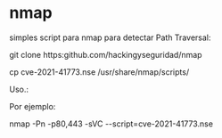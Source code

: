 # nmap

simples script para nmap para detectar Path Traversal:

git clone https:github.com/hackingyseguridad/nmap 

cp cve-2021-41773.nse /usr/share/nmap/scripts/

Uso.:

Por ejemplo:

nmap <IP> -Pn -p80,443 -sVC --script=cve-2021-41773.nse
